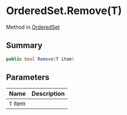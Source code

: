 # OrderedSet.Remove(T)

Method in [OrderedSet](api/csharp/yarn.compiler.upgrader.orderedset.md)

## Summary



```csharp
public bool Remove(T item)
```

## Parameters

|Name|Description|
|:---|:---|
|`T` item||

